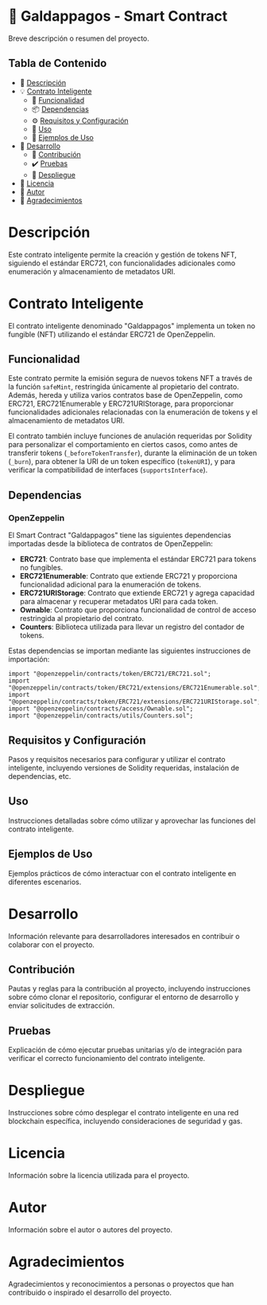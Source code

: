 # 🐢 Galdappagos - Smart Contract

Breve descripción o resumen del proyecto.

## Tabla de Contenido

- 📄 [Descripción](#descripción)
- 💡 [Contrato Inteligente](#contrato-inteligente)
  - 🔧 [Funcionalidad](#funcionalidad)
  - 📦 [Dependencias](#dependencias)
  - ⚙️ [Requisitos y Configuración](#requisitos-y-configuración)
  - 📖 [Uso](#uso)
  - 🌟 [Ejemplos de Uso](#ejemplos-de-uso)
- 🚀 [Desarrollo](#desarrollo)
  - 🤝 [Contribución](#contribución)
  - ✔️ [Pruebas](#pruebas)
  - 📡 [Despliegue](#despliegue)
- 📜 [Licencia](#licencia)
- 👤 [Autor](#autor)
- 🙏 [Agradecimientos](#agradecimientos)



# Descripción

Este contrato inteligente permite la creación y gestión de tokens NFT, siguiendo el estándar ERC721, con funcionalidades adicionales como enumeración y almacenamiento de metadatos URI.

# Contrato Inteligente

El contrato inteligente denominado "Galdappagos" implementa un token no fungible (NFT) utilizando el estándar ERC721 de OpenZeppelin. 

## Funcionalidad
Este contrato permite la emisión segura de nuevos tokens NFT a través de la función `safeMint`, restringida únicamente al propietario del contrato. Además, hereda y utiliza varios contratos base de OpenZeppelin, como ERC721, ERC721Enumerable y ERC721URIStorage, para proporcionar funcionalidades adicionales relacionadas con la enumeración de tokens y el almacenamiento de metadatos URI.

El contrato también incluye funciones de anulación requeridas por Solidity para personalizar el comportamiento en ciertos casos, como antes de transferir tokens (`_beforeTokenTransfer`), durante la eliminación de un token (`_burn`), para obtener la URI de un token específico (`tokenURI`), y para verificar la compatibilidad de interfaces (`supportsInterface`).

## Dependencias

### OpenZeppelin

El Smart Contract "Galdappagos" tiene las siguientes dependencias importadas desde la biblioteca de contratos de OpenZeppelin:

- **ERC721**: Contrato base que implementa el estándar ERC721 para tokens no fungibles.
- **ERC721Enumerable**: Contrato que extiende ERC721 y proporciona funcionalidad adicional para la enumeración de tokens.
- **ERC721URIStorage**: Contrato que extiende ERC721 y agrega capacidad para almacenar y recuperar metadatos URI para cada token.
- **Ownable**: Contrato que proporciona funcionalidad de control de acceso restringida al propietario del contrato.
- **Counters**: Biblioteca utilizada para llevar un registro del contador de tokens.

Estas dependencias se importan mediante las siguientes instrucciones de importación:

```sol
import "@openzeppelin/contracts/token/ERC721/ERC721.sol";
import "@openzeppelin/contracts/token/ERC721/extensions/ERC721Enumerable.sol";
import "@openzeppelin/contracts/token/ERC721/extensions/ERC721URIStorage.sol";
import "@openzeppelin/contracts/access/Ownable.sol";
import "@openzeppelin/contracts/utils/Counters.sol";
```

## Requisitos y Configuración
Pasos y requisitos necesarios para configurar y utilizar el contrato inteligente, incluyendo versiones de Solidity requeridas, instalación de dependencias, etc.

## Uso
Instrucciones detalladas sobre cómo utilizar y aprovechar las funciones del contrato inteligente.

## Ejemplos de Uso
Ejemplos prácticos de cómo interactuar con el contrato inteligente en diferentes escenarios.

# Desarrollo

Información relevante para desarrolladores interesados en contribuir o colaborar con el proyecto.

## Contribución
Pautas y reglas para la contribución al proyecto, incluyendo instrucciones sobre cómo clonar el repositorio, configurar el entorno de desarrollo y enviar solicitudes de extracción.

## Pruebas

Explicación de cómo ejecutar pruebas unitarias y/o de integración para verificar el correcto funcionamiento del contrato inteligente.

# Despliegue

Instrucciones sobre cómo desplegar el contrato inteligente en una red blockchain específica, incluyendo consideraciones de seguridad y gas.

# Licencia
Información sobre la licencia utilizada para el proyecto.

# Autor
Información sobre el autor o autores del proyecto.

# Agradecimientos
Agradecimientos y reconocimientos a personas o proyectos que han contribuido o inspirado el desarrollo del proyecto.